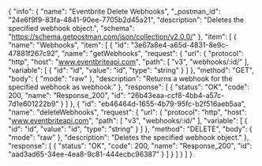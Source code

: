{
  "info": {
    "name": "Eventbrite Delete Webhooks",
    "_postman_id": "24e6f9f9-83fa-4841-90ee-7705b2d45a21",
    "description": "Deletes the specified webhook object.",
    "schema": "https://schema.getpostman.com/json/collection/v2.0.0/"
  },
  "item": [
    {
      "name": "Webhooks",
      "item": [
        {
          "id": "3e67a8e4-a65d-4831-8e9c-47881f267c92",
          "name": "getWebhooks",
          "request": {
            "url": {
              "protocol": "http",
              "host": "www.eventbriteapi.com",
              "path": [
                "v3",
                "webhooks/:id/"
              ],
              "variable": [
                {
                  "id": "id",
                  "value": "id",
                  "type": "string"
                }
              ]
            },
            "method": "GET",
            "body": {
              "mode": "raw"
            },
            "description": "Returns a webhook for the specified webhook as webhook."
          },
          "response": [
            {
              "status": "OK",
              "code": 200,
              "name": "Response_200",
              "id": "26b43eaa-ccf8-4bb4-a57c-7d1e601222b9"
            }
          ]
        },
        {
          "id": "eb46464d-1655-4b79-95fc-b2f516aeb5aa",
          "name": "deleteWebhooks",
          "request": {
            "url": {
              "protocol": "http",
              "host": "www.eventbriteapi.com",
              "path": [
                "v3",
                "webhooks/:id/"
              ],
              "variable": [
                {
                  "id": "id",
                  "value": "id",
                  "type": "string"
                }
              ]
            },
            "method": "DELETE",
            "body": {
              "mode": "raw"
            },
            "description": "Deletes the specified webhook object."
          },
          "response": [
            {
              "status": "OK",
              "code": 200,
              "name": "Response_200",
              "id": "aad3ad65-34ee-4ea8-9c81-444ecbc96387"
            }
          ]
        }
      ]
    }
  ]
}